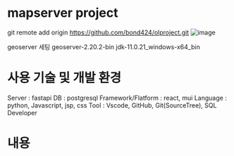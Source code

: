 # mapserver project
git remote add origin https://github.com/bond424/olproject.git
![image](https://github.com/user-attachments/assets/71bfbfe7-0c53-4d11-bdaf-73ee5c170db5)

geoserver 세팅
geoserver-2.20.2-bin
jdk-11.0.21_windows-x64_bin

# 사용 기술 및 개발 환경
Server : fastapi
DB : postgresql
Framework/Flatform : react, mui
Language : python, Javascript, jsp, css
Tool : Vscode, GitHub, Git(SourceTree), SQL Developer

# 내용
